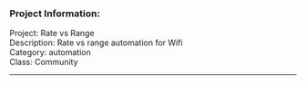 ### Project Information:
Project: Rate vs Range  
Description: Rate vs range automation for Wifi  
Category: automation  
Class: Community  
  
___
